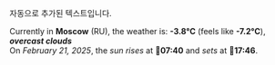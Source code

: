
자동으로 추가된 텍스트입니다.

<!--START_SECTION:weather:moscow-->
Currently in **Moscow** (RU), the weather is: **-3.8°C** (feels like **-7.2°C**), ***overcast clouds***<br/>
On *February 21, 2025*, the *sun rises* at 🌅**07:40** and *sets* at 🌇**17:46**.
<!--END_SECTION:weather-->
